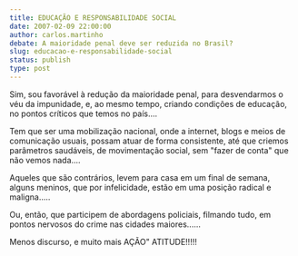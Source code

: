 ```yaml
---
title: EDUCAÇÃO E RESPONSABILIDADE SOCIAL
date: 2007-02-09 22:00:00
author: carlos.martinho
debate: A maioridade penal deve ser reduzida no Brasil?
slug: educacao-e-responsabilidade-social
status: publish 
type: post
---
```


Sim, sou favorável à redução da maioridade penal, para desvendarmos o véu da impunidade, e, ao mesmo tempo, criando condições de educação, no pontos críticos que temos no país....  

Tem que ser uma mobilização nacional, onde a internet, blogs e meios de comunicação usuais, possam atuar de forma consistente, até que criemos parâmetros saudáveis, de movimentação social, sem "fazer de conta" que não vemos nada....  

Aqueles que são contrários, levem para casa em um final de semana, alguns meninos, que por infelicidade, estão em uma posição radical e maligna.....  

Ou, então, que participem de abordagens policiais, filmando tudo, em pontos nervosos do crime nas cidades maiores......  

Menos discurso, e muito mais AÇÃO" ATITUDE!!!!!
